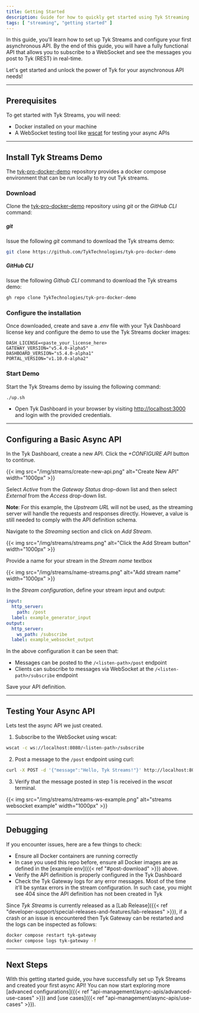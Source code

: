 ```yaml
---
title: Getting Started
description: Guide for how to quickly get started using Tyk Streaming
tags: [ "streaming", "getting started" ]
---
```


In this guide, you'll learn how to set up Tyk Streams and configure your first asynchronous API. By the end of this guide, you will have a fully functional API that allows you to subscribe to a WebSocket and see the messages you post to Tyk (REST) in real-time.

Let's get started and unlock the power of Tyk for your asynchronous API needs!


---

## Prerequisites

To get started with Tyk Streams, you will need:
- Docker installed on your machine
- A WebSocket testing tool like [wscat](https://github.com/websockets/wscat) for testing your async APIs

---

## Install Tyk Streams Demo

The [tyk-pro-docker-demo](https://github.com/TykTechnologies/tyk-pro-docker-demo) repository provides a docker compose environment that can be run locally to try out Tyk streams.

### Download

Clone the [tyk-pro-docker-demo](https://github.com/TykTechnologies/tyk-pro-docker-demo) repository using *git* or the *GitHub CLI* command:

##### git

Issue the following *git* command to download the Tyk streams demo:

```bash
git clone https://github.com/TykTechnologies/tyk-pro-docker-demo
```
##### GitHub CLI

Issue the following *Github CLI* command to download the Tyk streams demo:

```bash
gh repo clone TykTechnologies/tyk-pro-docker-demo
```

### Configure the installation

Once downloaded, create and save a *.env* file with your Tyk Dashboard license key and configure the demo to use the Tyk Streams docker images:

```env
DASH_LICENSE=<paste_your_license_here>
GATEWAY_VERSION="v5.4.0-alpha5"
DASHBOARD_VERSION="s5.4.0-alpha1"
PORTAL_VERSION="v1.10.0-alpha2"
```

### Start Demo

Start the Tyk Streams demo by issuing the following command:

```bash
./up.sh
```

- Open Tyk Dashboard in your browser by visiting [http://localhost:3000](http://localhost:3000) and login with the provided credentials.

---

## Configuring a Basic Async API

In the Tyk Dashboard, create a new API. Click the *+CONFIGURE API* button to continue.

{{< img src="/img/streams/create-new-api.png" alt="Create New API" width="1000px" >}}

Select *Active* from the *Gateway Status* drop-down list and then select *External* from the *Access* drop-down list.

**Note**: For this example, the *Upstream URL* will not be used, as the streaming server will handle the requests and responses directly. However, a value is still needed to comply with the API definition schema.

Navigate to the *Streaming* section and click on *Add Stream*.

{{< img src="/img/streams/streams.png" alt="Click the Add Stream button" width="1000px" >}}

Provide a name for your stream in the *Stream name* textbox

{{< img src="/img/streams/name-streams.png" alt="Add stream name" width="1000px" >}}

In the *Stream configuration*, define your stream input and output:

```yaml
input:
  http_server:
    path: /post
  label: example_generator_input
output:
  http_server:
    ws_path: /subscribe
  label: example_websocket_output
```

In the above configuration it can be seen that:

- Messages can be posted to the `/<listen-path>/post` endpoint
- Clients can subscribe to messages via WebSocket at the `/<listen-path>/subscribe` endpoint

Save your API definition.

---

## Testing Your Async API

Lets test the async API we just created.

1. Subscribe to the WebSocket using wscat:

```bash
wscat -c ws://localhost:8080/<listen-path>/subscribe
```

2. Post a message to the `/post` endpoint using curl:

```bash
curl -X POST -d '{"message":"Hello, Tyk Streams!"}' http://localhost:8080/<listen-path>/post
```

3. Verify that the message posted in step 1 is received in the *wscat* terminal.

{{< img src="/img/streams/streams-ws-example.png" alt="streams websocket example" width="1000px" >}}

---

## Debugging

If you encounter issues, here are a few things to check:
- Ensure all Docker containers are running correctly
- In case you used this repo before, ensure all Docker images are as defined in the [example env]({{< ref "#post-download" >}}) above.
- Verify the API definition is properly configured in the Tyk Dashboard
- Check the Tyk Gateway logs for any error messages. Most of the time it'll be syntax errors in the stream configuration. In such case, you might see 404 since the API definition has not been created in Tyk

Since *Tyk Streams* is currently released as a [Lab Release]({{< ref "developer-support/special-releases-and-features/lab-releases" >}}),
if a crash or an issue is encountered then Tyk Gateway can be restarted and the logs can be inspected as follows:

```bash
docker compose restart tyk-gateway
docker compose logs tyk-gateway -f
```

---


## Next Steps

With this getting started guide, you have successfully set up Tyk Streams and created your first async API! You can now start exploring more [advanced configurations]({{< ref "api-management/async-apis/advanced-use-cases" >}}) and [use cases]({{< ref "api-management/async-apis/use-cases" >}}).
